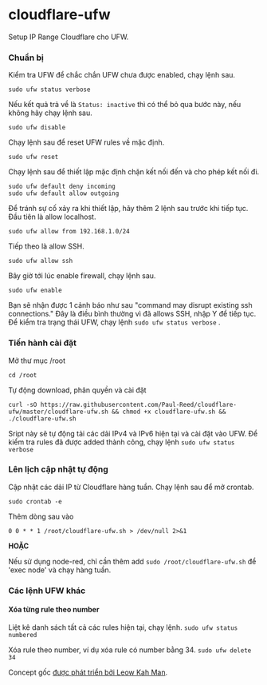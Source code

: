 # cloudflare-ufw
Setup IP Range Cloudflare cho UFW.

### Chuẩn bị
Kiểm tra UFW để chắc chắn UFW chưa được enabled, chạy lệnh sau.

```sudo ufw status verbose```

Nếu kết quả trả về là ```Status: inactive``` thì có thể bỏ qua bước này, nếu không hãy chạy lệnh sau.

```sudo ufw disable```

Chạy lệnh sau để reset UFW rules về mặc định.

```sudo ufw reset```

Chạy lệnh sau để thiết lập mặc định chặn kết nối đến và cho phép kết nối đi.

```sudo ufw default deny incoming```  
```sudo ufw default allow outgoing```

Để tránh sự cố xảy ra khi thiết lập, hãy thêm 2 lệnh sau trước khi tiếp tục. Đầu tiên là allow localhost.

```sudo ufw allow from 192.168.1.0/24```

Tiếp theo là allow SSH.

```sudo ufw allow ssh```

Bây giờ tới lúc enable firewall, chạy lệnh sau.

```sudo ufw enable```

Bạn sẽ nhận được 1 cảnh báo như sau "command may disrupt existing ssh connections." Đây là điều bình thường vì đã allows SSH, nhập Y để tiếp tục. 
Để kiểm tra trạng thái UFW, chạy lệnh ```sudo ufw status verbose``` .

### Tiến hành cài đặt

Mở thư mục /root

```cd /root```

Tự động download, phân quyền và cài đặt

```curl -sO https://raw.githubusercontent.com/Paul-Reed/cloudflare-ufw/master/cloudflare-ufw.sh && chmod +x cloudflare-ufw.sh && ./cloudflare-ufw.sh```

Sript này sẽ tự động tải các dải IPv4 và IPv6 hiện tại và cài đặt vào UFW. Để kiểm tra rules đã được added thành công, chạy lệnh ```sudo ufw status verbose```

### Lên lịch cập nhật tự động

Cập nhật các dải IP từ Cloudflare hàng tuần. Chạy lệnh sau để mở crontab.

```sudo crontab -e```

Thêm dòng sau vào

```0 0 * * 1 /root/cloudflare-ufw.sh > /dev/null 2>&1```

**HOẶC**

Nếu sử dụng node-red, chỉ cần thêm add ```sudo /root/cloudflare-ufw.sh``` để 'exec node'  và chạy hàng tuần.

### Các lệnh UFW khác

#### Xóa từng rule theo number
Liệt kê danh sách tất cả các rules hiện tại, chạy lệnh.
```sudo ufw status numbered```

Xóa rule theo number, ví dụ xóa rule có number bằng 34.
```sudo ufw delete 34```

Concept gốc [được phát triển bởi Leow Kah Man](https://www.leowkahman.com/2016/05/02/automate-raspberry-pi-ufw-allow-cloudflare-inbound/).
